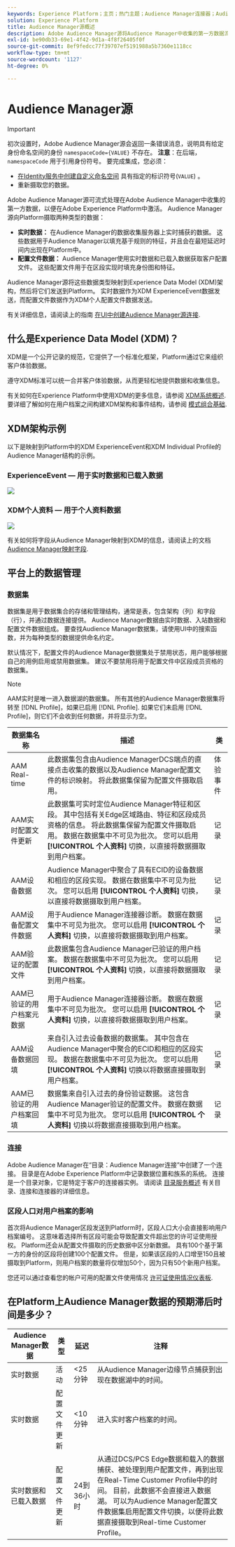 ```yaml
---
keywords: Experience Platform；主页；热门主题；Audience Manager连接器；Audience Manager；Audience Manager
solution: Experience Platform
title: Audience Manager源概述
description: Adobe Audience Manager源将Audience Manager中收集的第一方数据流式传输到Adobe Experience Platform。
exl-id: be90db33-69e1-4f42-9d1a-4f8f26405f0f
source-git-commit: 8ef9fedcc77f39707ef5191988a5b7360e1118cc
workflow-type: tm+mt
source-wordcount: '1127'
ht-degree: 0%

---
```


# Audience Manager源

>[!IMPORTANT]
>
>初次设置时，Adobe Audience Manager源会返回一条错误消息，说明具有给定身份命名空间的身份 `namespaceCode={VALUE}` 不存在。 **注意**：在后端， `namespaceCode` 用于引用身份符号。 要完成集成，您必须：
>
>- [在Identity服务中创建自定义命名空间](../../../identity-service/features/namespaces.md#create-custom-namespaces) 具有指定的标识符号(`VALUE`) 。
>- 重新摄取您的数据。

Adobe Audience Manager源可流式处理在Adobe Audience Manager中收集的第一方数据，以便在Adobe Experience Platform中激活。 Audience Manager源向Platform摄取两种类型的数据：

- **实时数据：** 在Audience Manager的数据收集服务器上实时捕获的数据。 这些数据用于Audience Manager以填充基于规则的特征，并且会在最短延迟时间内出现在Platform中。
- **配置文件数据：** Audience Manager使用实时数据和已载入数据获取客户配置文件。 这些配置文件用于在区段实现时填充身份图和特征。

Audience Manager源将这些数据类型映射到Experience Data Model (XDM)架构，然后将它们发送到Platform。 实时数据作为XDM ExperienceEvent数据发送，而配置文件数据作为XDM个人配置文件数据发送。

有关详细信息，请阅读上的指南 [在UI中创建Audience Manager源连接](../../tutorials/ui/create/adobe-applications/audience-manager.md).

## 什么是Experience Data Model (XDM)？

XDM是一个公开记录的规范，它提供了一个标准化框架，Platform通过它来组织客户体验数据。

遵守XDM标准可以统一合并客户体验数据，从而更轻松地提供数据和收集信息。

有关如何在Experience Platform中使用XDM的更多信息，请参阅 [XDM系统概述](../../../xdm/home.md). 要详细了解如何在用户档案之间构建XDM架构和事件结构，请参阅 [模式组合基础](../../../xdm/schema/composition.md).

## XDM架构示例

以下是映射到Platform中的XDM ExperienceEvent和XDM Individual Profile的Audience Manager结构的示例。

### ExperienceEvent — 用于实时数据和已载入数据

![](images/aam-experience-events-for-dcs-and-onboarding-data.png)

### XDM个人资料 — 用于个人资料数据

![](images/aam-profile-xdm-for-profile-data.png)

有关如何将字段从Audience Manager映射到XDM的信息，请阅读上的文档 [Audience Manager映射字段](./mapping/audience-manager.md).

## 平台上的数据管理

### 数据集

数据集是用于数据集合的存储和管理结构，通常是表，包含架构（列）和字段（行），并通过数据连接提供。 Audience Manager数据由实时数据、入站数据和配置文件数据组成。 要查找Audience Manager数据集，请使用UI中的搜索函数，并为每种类型的数据提供命名约定。

默认情况下，配置文件的Audience Manager数据集处于禁用状态，用户能够根据自己的用例启用或禁用数据集。 建议不要禁用将用于配置文件中区段成员资格的数据集。

>[!NOTE]
>
>AAM实时是唯一进入数据湖的数据集。 所有其他的Audience Manager数据集将转至 [!DNL Profile]，如果已启用 [!DNL Profile]. 如果它们未启用 [!DNL Profile]，则它们不会收到任何数据，并将显示为空。

| 数据集名称 | 描述 | 类 |
| --- | --- | --- |
| AAM Real-time | 此数据集包含由Audience ManagerDCS端点的直接点击收集的数据以及Audience Manager配置文件的标识映射。 将此数据集保留为配置文件摄取启用。 | 体验事件 |
| AAM实时配置文件更新 | 此数据集可实时定位Audience Manager特征和区段。 其中包括有关Edge区域路由、特征和区段成员资格的信息。 将此数据集保留为配置文件摄取启用。 数据在数据集中不可见为批次。 您可以启用 **[!UICONTROL 个人资料]** 切换，以直接将数据摄取到用户档案。 | 记录 |
| AAM设备数据 | Audience Manager中聚合了具有ECID的设备数据和相应的区段实现。 数据在数据集中不可见为批次。 您可以启用 **[!UICONTROL 个人资料]** 切换，以直接将数据摄取到用户档案。 | 记录 |
| AAM设备配置文件数据 | 用于Audience Manager连接器诊断。 数据在数据集中不可见为批次。 您可以启用 **[!UICONTROL 个人资料]** 切换，以直接将数据摄取到用户档案。 | 记录 |
| AAM验证的配置文件 | 此数据集包含Audience Manager已验证的用户档案。 数据在数据集中不可见为批次。 您可以启用 **[!UICONTROL 个人资料]** 切换，以直接将数据摄取到用户档案。 | 记录 |
| AAM已验证的用户档案元数据 | 用于Audience Manager连接器诊断。 数据在数据集中不可见为批次。 您可以启用 **[!UICONTROL 个人资料]** 切换，以直接将数据摄取到用户档案。 | 记录 |
| AAM设备数据回填 | 来自引入过去设备数据的数据集。 其中包含在Audience Manager中聚合的ECID和相应的区段实现。 数据在数据集中不可见为批次。 您可以启用 **[!UICONTROL 个人资料]** 切换以将数据直接摄取到用户档案。 | 记录 |
| AAM已验证的用户档案回填 | 数据集来自引入过去的身份验证数据。 这包含Audience Manager验证的配置文件。 数据在数据集中不可见为批次。 您可以启用 **[!UICONTROL 个人资料]** 切换以将数据直接摄取到用户档案。 | 记录 |

### 连接

Adobe Audience Manager在“目录：Audience Manager连接”中创建了一个连接。 目录是在Adobe Experience Platform中记录数据位置和族系的系统。 连接是一个目录对象，它是特定于客户的连接器实例。 请阅读 [目录服务概述](../../../catalog/home.md) 有关目录、连接和连接器的详细信息。

### 区段人口对用户档案的影响

首次将Audience Manager区段发送到Platform时，区段人口大小会直接影响用户档案编号。 这意味着选择所有区段可能会导致配置文件超出您的许可证使用授权。 Platform还会从配置文件摄取的历史数据中区分新数据。 具有100个基于第一方的身份的区段将创建100个配置文件。 但是，如果该区段的人口增至150且被摄取到Platform，则用户档案的数量将仅增加50个，因为只有50个新用户档案。

您还可以通过查看您的帐户可用的配置文件使用情况 [许可证使用情况仪表板](../../../dashboards/guides/license-usage.md).

## 在Platform上Audience Manager数据的预期滞后时间是多少？

| Audience Manager数据 | 类型 | 延迟 | 注释 |
| --- | --- | --- | --- |
| 实时数据 | 活动 | &lt;25分钟 | 从Audience Manager边缘节点捕获到出现在数据湖中的时间。 |
| 实时数据 | 配置文件更新 | &lt;10分钟 | 进入实时客户档案的时间。 |
| 实时数据和已载入数据 | 配置文件更新 | 24到36小时 | 从通过DCS/PCS Edge数据和载入的数据捕获、被处理到用户配置文件，再到出现在Real-Time Customer Profile中的时间。 目前，此数据不会直接进入数据湖。 可以为Audience Manager配置文件数据集启用配置文件切换，以便将此数据直接摄取到Real-time Customer Profile。 |
